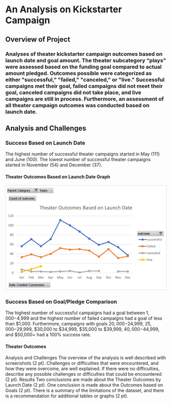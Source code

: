 # An Analysis on Kickstarter Campaign
## Overview of Project
### Analyses of theater kickstarter campaign outcomes based on launch date and goal amount. The theater subcategory "plays" were assessed based on the funding goal compared to actual amount pledged. Outcomes possible were categorized as either "successful," "failed," "canceled," or "live." Successful campaigns met their goal, failed campaigns did not meet their goal, canceled campaigns did not take place, and live campaigns are still in process. Furthermore, an assessment of all theater campaign outcomes was conducted based on launch date.
## Analysis and Challenges
### Success Based on Launch Date
The highest number of successful theater campaigns started in May (111) and June (100). The lowest number of successful theater campaigns started in November (54) and December (37). 

#### Theater Outcomes Based on Launch Date Graph
![Theater Outcomes vs Launch Date](https://github.com/vanessacox333/kickstarter-analysis/blob/main/Resources/Theater_Outcomes_vs_LaunchDate2.png?raw=true)

### Success Based on Goal/Pledge Comparison 
The highest number of successful campaigns had a goal between $1,000-$4,999 and the highest number of failed campaigns had a goal of less than $1,000. Furthermore, campaigns with goals $20,000-$24,999, $25,000-$29,999, $30,000 to $34,999, $35,000 to $39,999, $40,000-$44,999, and $50,000+ had a 100% success rate.

#### Theater Outcomes

Analysis and Challenges
The overview of the analysis is well described with screenshots (2 pt).
Challenges or difficulties that were encountered, and how they were overcome, are well explained. If there were no difficulties, describe any possible challenges or difficulties that could be encountered (2 pt).
Results
Two conclusions are made about the Theater Outcomes by Launch Date (2 pt).
One conclusion is made about the Outcomes based on Goals (2 pt).
There is a summary of the limitations of the dataset, and there is a recommendation for additional tables or graphs (2 pt).
